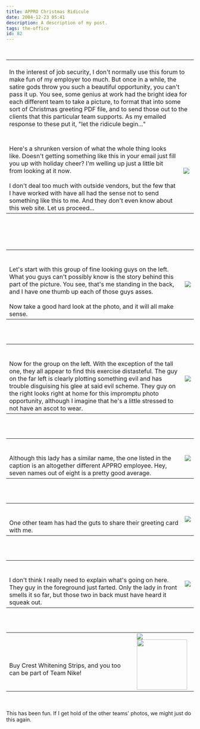 ```yaml
---
title: APPRO Christmas Ridicule
date: 2004-12-23 05:41
description: A description of my post.
tags: the-office
id: 82
---
```

<table><br />
<tr><td align="left" colspan="2"><br />
In the interest of job security, I don't normally use this forum to make fun of my employer too much.  But once in a while, the satire gods throw you such a beautiful opportunity, you can't pass it up.  You see, some genius at work had the bright idea for each different team to take a picture, to format that into some sort of Christmas greeting PDF file, and to send those out to the clients that this particular team supports.  As my emailed response to these put it, "let the ridicule begin..."</td></tr><tr><td valign = "center" class="caption"><br />
<br />
Here's a shrunken version of what the whole thing looks like.  Doesn't getting something like this in your email just fill you up with holiday cheer?  I'm welling up just a little bit from looking at it now.<br />
<br />
I don't deal too much with outside vendors, but the few that I have worked with have all had the sense not to send something like this to me.  And they don't even know about this web site.  Let us proceed...</td><td><img src="/img/xmasredicule/gladwholething.jpg"/></td></tr></table><br />

<span class="spanEndPreview">&nbsp;</span><br /><br /><table><tr><td valign = "center" class="caption"><br />
<br />
Let's start with this group of fine looking guys on the left.  What you guys can't possibly know is the story behind this part of the picture.  You see, that's me standing in the back, and I have one thumb up each of those guys asses.<br />
<br />
Now take a good hard look at the photo, and it will all make sense.</td><td><img src="/img/xmasredicule/gladbenthumb.jpg"/></td></tr></table><br />
<br />
<table><tr><td valign = "center" class="caption"><br />
<br />
Now for the group on the left.  With the exception of the tall one, they all appear to find this exercise distasteful.  The guy on the far left is clearly plotting something evil and has trouble disguising his glee at said evil scheme.  They guy on the right looks right at home for this impromptu photo opportunity, although I imagine that he's a little stressed to not have an ascot to wear.</td><td><img src="/img/xmasredicule/gladrightpeople.jpg"/></td></tr></table><br />
<br />
<table><tr><td valign = "center" class="caption"><br />
<br />
Although this lady has a similar name, the one listed in the caption is an altogether different APPRO employee.  Hey, seven names out of eight is a pretty good average.</td><td><img src="/img/xmasredicule/gladrichard.jpg"/></td></tr></table><br />
<br />
<table><tr><td valign = "center" class="caption"><br />
<br />
One other team has had the guts to share their greeting card with me.</td><td><img src="/img/xmasredicule/nike.jpg"/></td></tr></table><br />
<br />
<table><tr><td valign = "center" class="caption"><br />
<br />
I don't think I really need to explain what's going on here.  They guy in the foreground just farted.  Only the lady in front smells it so far, but those two in back must have heard it squeak out.</td><td><img src="/img/xmasredicule/nikefart.jpg"/></td></tr></table><br />
<br />
<table><tr><td valign = "center" class="caption"><br />
<br />
Buy Crest Whitening Strips, and you too can be part of Team Nike!</td><td><img src="/img/xmasredicule/niketeeth.jpg"/><img src="/img/spacer.gif" width="135px"/></td></tr></table><br />
<br />
This has been fun.  If I get hold of the other teams' photos, we might just do this again.
